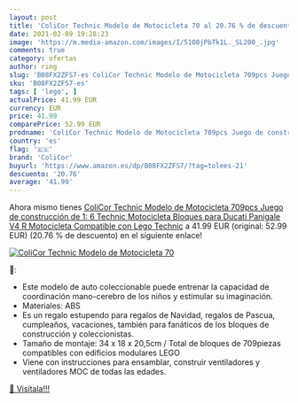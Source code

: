 ```yaml
---
layout: post
title: 'ColiCor Technic Modelo de Motocicleta 70 al 20.76 % de descuento'
date: 2021-02-09 19:28:23
image: 'https://m.media-amazon.com/images/I/51O8jPbTk1L._SL200_.jpg'
comments: true
category: ofertas
author: ring
slug: 'B08FX2ZFS7-es ColiCor Technic Modelo de Motocicleta 709pcs Juego de...'
sku: 'B08FX2ZFS7-es'
tags: [ 'lego', ]
actualPrice: 41.99 EUR
currency: EUR
price: 41.99
comparePrice: 52.99 EUR
prodname: 'ColiCor Technic Modelo de Motocicleta 709pcs Juego de construcción de 1: 6 Technic Motocicleta Bloques para Ducati Panigale V4 R Motocicleta   Compatible con Lego Technic'
country: 'es'
flag: '🇪🇸'
brand: 'ColiCor'
buyurl: 'https://www.amazon.es/dp/B08FX2ZFS7/?tag=tolees-21'
descuento: '20.76'
average: '41.99'
---
```


Ahora mismo tienes [ColiCor Technic Modelo de Motocicleta 709pcs Juego de construcción de 1: 6 Technic Motocicleta Bloques para Ducati Panigale V4 R Motocicleta   Compatible con Lego Technic](https://www.amazon.es/dp/B08FX2ZFS7/?tag=tolees-21) a 41.99 EUR (original: 52.99 EUR) (20.76 %  de descuento) en el siguiente enlace!

[![ColiCor Technic Modelo de Motocicleta 70](https://m.media-amazon.com/images/I/51O8jPbTk1L._SL200_.jpg)](https://www.amazon.es/dp/B08FX2ZFS7/?tag=tolees-21)

🔎:

- Este modelo de auto coleccionable puede entrenar la capacidad de coordinación mano-cerebro de los niños y estimular su imaginación.
- Materiales: ABS
- Es un regalo estupendo para regalos de Navidad, regalos de Pascua, cumpleaños, vacaciones, también para fanáticos de los bloques de construcción y coleccionistas.
- Tamaño de montaje: 34 x 18 x 20,5cm / Total de bloques de 709piezas compatibles con edificios modulares LEGO
- Viene con instrucciones para ensamblar, construir ventiladores y ventiladores MOC de todas las edades.

[🛒 Visítala!!!](https://www.amazon.es/dp/B08FX2ZFS7/?tag=tolees-21)
